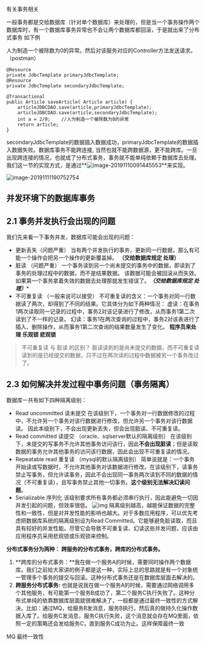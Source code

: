 有关事务相关

一般事务都是交给数据库（针对单个数据库）来处理的，但是当一个事务操作两个数据库时，有一个数据库事务异常也不会让两个数据库都回滚，于是就出来了分布式事务  如下例

人为制造一个被除数为0的异常。然后对该服务对应的Controller方法发送请求。（postman）

```
@Resource
private JdbcTemplate primaryJdbcTemplate;
@Resource
private JdbcTemplate secondaryJdbcTemplate;

@Transactional
public Article saveArticle( Article article) {
    articleJDBCDAO.save(article,primaryJdbcTemplate);
    articleJDBCDAO.save(article,secondaryJdbcTemplate);
    int a = 2/0;    //人为制造一个被除数为0的异常
    return article;
}
```

secondaryJdbcTemplate的数据插入数据成功，primaryJdbcTemplate的数据插入数据失败。数据库事务不能跨连接, 当然也就不能跨数据源，更不能跨库。一旦出现跨连接的情况，也就成了分布式事务，事务就不能单纯依赖于数据库去处理。我们这一节的实现方式，是通过**![image-20191110091445553](C:\Users\lenovo\AppData\Roaming\Typora\typora-user-images\image-20191110091445553.png)**来实现。

![image-20191111190752754](C:\Users\lenovo\AppData\Roaming\Typora\typora-user-images\image-20191111190752754.png)

## 并发环境下的数据库事务

## 2.1 事务并发执行会出现的问题

我们先来看一下事务并发，数据库可能会出现的问题：

- 更新丢失（问题严重）
  当有两个并发执行的事务，更新同一行数据，那么有可能一个操作会把另一个操作的更新覆盖掉。 **（交给数据库规定 处理）**
- 脏读 （问题严重）
  一个事务读到另一个尚未提交的事务中的数据，即读到了事务的处理过程中的数据，而不是结果数据。 该数据可能会被回滚从而失效。 如果第一个事务拿着失效的数据去处理那就发生错误了。***（交给数据库规定 处理）****
- 不可重复读 （一般来说可以接受）
  不可重复读的含义：一个事务对同一行数据读了两次，却得到了不同的结果。它具体分为如下两种情况：
  虚读：在事务1两次读取同一记录的过程中，事务2对该记录进行了修改，从而事务1第二次读到了不一样的记录。
  幻读：事务1在两次查询的过程中，事务2对该表进行了插入、删除操作，从而事务1第二次查询的结果数量发生了变化。   **程序员来处理**   **乐观锁   悲观锁**

> 不可重复读 与 脏读 的区别？
> 脏读读到的是尚未提交的数据，而不可重复读读到的是已经提交的数据，只不过在两次读的过程中数据被另一个事务改过了。

## 2.3 如何解决并发过程中事务问题（事务隔离）

数据库一共有如下四种隔离级别：

- Read uncommitted 读未提交
  在该级别下，一个事务对一行数据修改的过程中，不允许另一个事务对该行数据进行修改，但允许另一个事务对该行数据读。
  因此本级别下，不会出现更新丢失，但会出现脏读、不可重复读。
- Read committed 读提交 （oracle、sqlserver默认的隔离级别）
  在该级别下，未提交的写事务不允许其他事务访问该行，因此**不会出现脏读**；但是读取数据的事务允许其他事务的访问该行数据，因此会出现不可重复读的情况。
- Repeatable read 重复读 （mysql的默认隔离级别）
  简单说就是：一个事务开始读或写数据时，不允许其他事务对该数据进行修改。在该级别下，读事务禁止写事务，但允许读事务，因此不会出现同一事务两次读到不同的数据的情况（不可重复读），且写事务禁止其他一切事务。**这个级别无法解决幻读问题**。
- Serializable 序列化
  该级别要求所有事务都必须串行执行，因此能避免一切因并发引起的问题，但效率很低。
  ![img](https://box.kancloud.cn/d1f1334fce5a9b832eafb79085333c26_844x334.png)
  隔离级别越高，越能保证数据的完整性和一致性，但是对并发性能的影响也越大。对于多数应用程序，可以优先考虑把数据库系统的隔离级别设为Read Committed。它能够避免脏读取，而且具有较好的并发性能。尽管它会导致不可重复读、幻读这些并发问题，应该由应用程序员采用悲观锁或乐观锁来控制。

 



**分布式事务分为两种： 跨服务的分布式事务，跨库的分布式事务。** 

   

1. **跨库的分布式事务：**我在做一个服务A的时候，需要同时操作两个数据库。我们之前给大家讲的例子都是这一种，实际上总的思路就是有一个对象统一管理多个事务的提交与回滚。这种分布式事务还是在数据库层面去解决的。
2.  **跨服务分布式事务:** 也就是说我在做一个服务A的时候，需要通过网络调用多个其他服务，有可能第一个服务B成功了，第二个服务C执行失败了。这种分布式单纯的依靠数据库层面就很难解决了，一般都是通过最终一致性的方式解决。比如：通过MQ，给服务B发消息，服务B执行，然后真的做持久化操作数据入库了。给服务C发消息，服务C执行失败，这个消息就会存在MQ里面，依照一定的策略还会发给服务C，直到服务C成功为止。这样保障最终一致 

MQ  最终一致性